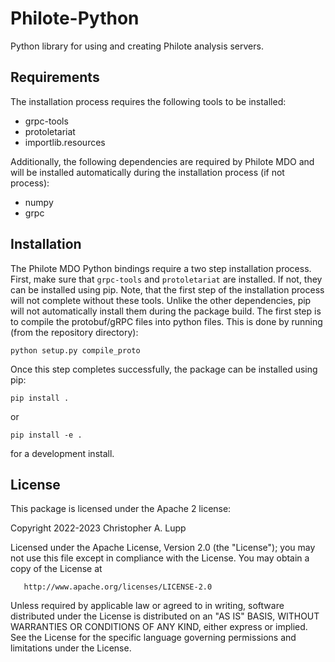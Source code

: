 # Philote-Python

Python library for using and creating Philote analysis servers.


## Requirements

The installation process requires the following tools to be installed:

- grpc-tools
- protoletariat
- importlib.resources

Additionally, the following dependencies are required by Philote MDO and will be
installed automatically during the installation process (if not process):

- numpy
- grpc


## Installation

The Philote MDO Python bindings require a two step installation process. First,
make sure that `grpc-tools` and `protoletariat` are installed. If not, they can
be installed using pip. Note, that the first step of the installation process
will not complete without these tools. Unlike the other dependencies, pip will
not automatically install them during the package build.
The first step is to compile the protobuf/gRPC files into python files. This is
done by running (from the repository directory):

    python setup.py compile_proto

Once this step completes successfully, the package can be installed using pip:

    pip install .

or

    pip install -e .

for a development install.


## License

This package is licensed under the Apache 2 license:

   Copyright 2022-2023 Christopher A. Lupp

   Licensed under the Apache License, Version 2.0 (the "License");
   you may not use this file except in compliance with the License.
   You may obtain a copy of the License at

       http://www.apache.org/licenses/LICENSE-2.0

   Unless required by applicable law or agreed to in writing, software
   distributed under the License is distributed on an "AS IS" BASIS,
   WITHOUT WARRANTIES OR CONDITIONS OF ANY KIND, either express or implied.
   See the License for the specific language governing permissions and
   limitations under the License.